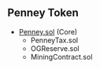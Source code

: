 ## Penney Token
- <a href="https://github.com/PenneyArmy/PenneyToken/blob/main/Penney.sol">Penney.sol</a> (Core)
  - PenneyTax.sol
  - OGReserve.sol
  - MiningContract.sol
